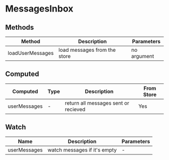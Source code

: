 # MessagesInbox

## Methods

<!-- @vuese:MessagesInbox:methods:start -->
|Method|Description|Parameters|
|---|---|---|
|loadUserMessages|load messages from the store|no argument|

<!-- @vuese:MessagesInbox:methods:end -->


## Computed

<!-- @vuese:MessagesInbox:computed:start -->
|Computed|Type|Description|From Store|
|---|---|---|---|
|userMessages|-|return all messages sent or recieved|Yes|

<!-- @vuese:MessagesInbox:computed:end -->


## Watch

<!-- @vuese:MessagesInbox:watch:start -->
|Name|Description|Parameters|
|---|---|---|
|userMessages|watch messages if it's empty|-|

<!-- @vuese:MessagesInbox:watch:end -->


